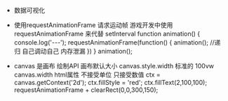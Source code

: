 - 数据可视化
  
- 使用requestAnimationFrame 请求运动帧
  游戏开发中使用requestAnimationFrame 来代替 setInterval
  function animation() {
    console.log('---');
    requestAnimationFrame(function() {
      animation(); //递归 自己调动自己 内存泄漏
    })
  }
  animation();

- canvas 是画布
  绘制API 画布默认大小
  canvas.style.width  标准的 100vw 
  canvas.width  html属性 不接受单位  只接受数值
  ctx = canvas.getContext('2d');
  ctx.fillStyle = 'red';
  ctx.fillText(2,100,100);
  requestAnimationFrame + clearRect(0,0,300,150);